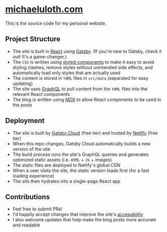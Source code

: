 # [michaeluloth.com](https://www.michaeluloth.com)

This is the source code for my personal website.

## Project Structure

- The site is built in [React](https://reactjs.org) using [Gatsby](https://www.gatsbyjs.org). (If you're new to Gatsby, check it out! It's a game-changer.)
- The `CSS` is written using [styled-components](https://www.styled-components.com) to make it easy to avoid styling clashes, remove styles without unintended side effects, and automatically load only styles that are actually used
- The content is stored in `YAML` files in `src/data` (separated for easy updating)
- The site uses [GraphQL](https://graphql.org) to pull content from the `YAML` files into the relevant React components
- The blog is written using [MDX](https://mdxjs.com) to allow React components to be used in the posts

## Deployment

- The site is built by [Gatsby Cloud](https://www.gatsbyjs.com) (free tier) and hosted by [Netlify](https://www.netlify.com) (free tier)
- When this repo changes, Gatsby Cloud automatically builds a new version of the site
- The build process runs the site's GraphQL queries and generates optimized static assets (i.e. `HTML` + `JS` + images)
- The static files are deployed to Netlify's global CDN
- When a user visits the site, the static version loads first (for a fast loading experience)
- The site then hydrates into a single-page React app

## Contributions

- Feel free to submit PRs!
- I'd happily accept changes that improve the site's [accessibility](https://en.wikipedia.org/wiki/Accessibility)
- I also welcome updates that help make the blog posts more accurate and readable
